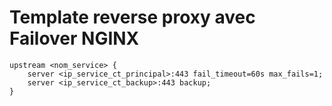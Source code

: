 # Template reverse proxy avec Failover NGINX

```
upstream <nom_service> {
    server <ip_service_ct_principal>:443 fail_timeout=60s max_fails=1;
    server <ip_service_ct_backup>:443 backup;
}
```
